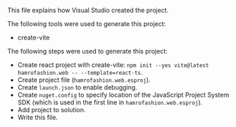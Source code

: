 This file explains how Visual Studio created the project.

The following tools were used to generate this project:
- create-vite

The following steps were used to generate this project:
- Create react project with create-vite: `npm init --yes vite@latest hamrofashion.web -- --template=react-ts`.
- Create project file (`hamrofashion.web.esproj`).
- Create `launch.json` to enable debugging.
- Create `nuget.config` to specify location of the JavaScript Project System SDK (which is used in the first line in `hamrofashion.web.esproj`).
- Add project to solution.
- Write this file.
